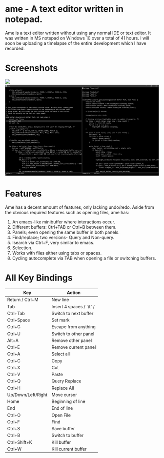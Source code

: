 # ame - A text editor written in notepad.

Ame is a text editor written without using any normal IDE or text editor.
It was written in MS notepad on Windows 10 over a total of 41 hours. I will
soon be uploading a timelapse of the entire development which I have recorded.

# Screenshots

![](screenshots/ame.gif)
![Screenshot](screenshots/screenshot1.png)

# Features

Ame has a decent amount of features, only lacking undo/redo.
Aside from the obvious required features such as opening files, ame has:

1. An emacs-like minibuffer where interactions occur.
2. Different buffers: Ctrl+TAB or Ctrl+B between them.
3. Panels; even opening the same buffer in both panels.
4. Find/replace; two versions- Query and Non-query.
5. Isearch via Ctrl+F, very similar to emacs.
6. Selection.
7. Works with files either using tabs or spaces.
8. Cycling autocomplete via TAB when opening a file or switching buffers.

# All Key Bindings

| Key | Action |
| ----------- | ----------- |
| Return / Ctrl+M | New line |
| Tab | Insert 4 spaces / '\t' /  |
| Ctrl+Tab | Switch to next buffer |
| Ctrl+Space | Set mark |
| Ctrl+G | Escape from anything |
| Ctrl+U | Switch to other panel |
| Alt+A | Remove other panel |
| Ctrl+E | Remove current panel |
| Ctrl+A | Select all |
| Ctrl+C | Copy |
| Ctrl+X | Cut |
| Ctrl+V | Paste |
| Ctrl+Q | Query Replace |
| Ctrl+H | Replace All |
| Up/Down/Left/Right | Move cursor |
| Home | Beginning of line |
| End | End of line |
| Ctrl+O | Open File |
| Ctrl+F | Find |
| Ctrl+S | Save buffer |
| Ctrl+B | Switch to buffer |
| Ctrl+Shift+K | Kill buffer |
| Ctrl+W | Kill current buffer |

